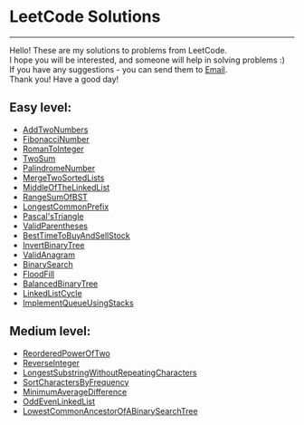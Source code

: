 # LeetCode Solutions

---
Hello! These are my solutions to problems from LeetCode.  
I hope you will be interested, and someone will help in solving problems :)  
If you have any suggestions - you can send them to [Email](mailto:viktorovio@yahoo.com).  
Thank you! Have a good day!

## Easy level:
- [AddTwoNumbers](https://github.com/ViktorovIO/LeetCode/tree/master/src/Problems/Easy/AddTwoNumbers)
- [FibonacciNumber](https://github.com/ViktorovIO/LeetCode/tree/master/src/Problems/Easy/FibonacciNumber)
- [RomanToInteger](https://github.com/ViktorovIO/LeetCode/tree/master/src/Problems/Easy/RomanToInteger)
- [TwoSum](https://github.com/ViktorovIO/LeetCode/tree/master/src/Problems/Easy/TwoSum)
- [PalindromeNumber](https://github.com/ViktorovIO/LeetCode/tree/master/src/Problems/Easy/PalindromeNumber)
- [MergeTwoSortedLists](https://github.com/ViktorovIO/LeetCode/tree/master/src/Problems/Easy/MergeTwoSortedLists)
- [MiddleOfTheLinkedList](https://github.com/ViktorovIO/LeetCode/tree/master/src/Problems/Easy/MiddleOfTheLinkedList)
- [RangeSumOfBST](https://github.com/ViktorovIO/LeetCode/tree/master/src/Problems/Easy/RangeSumOfBST)
- [LongestCommonPrefix](https://github.com/ViktorovIO/LeetCode/tree/master/src/Problems/Easy/LongestCommonPrefix)
- [Pascal'sTriangle](https://github.com/ViktorovIO/LeetCode/tree/master/src/Problems/Easy/Pascal'sTriangle)
- [ValidParentheses](https://github.com/ViktorovIO/LeetCode/tree/master/src/Problems/Easy/ValidParentheses)
- [BestTimeToBuyAndSellStock](https://github.com/ViktorovIO/LeetCode/tree/master/src/Problems/Easy/BestTimeToBuyAndSellStock)
- [InvertBinaryTree](https://github.com/ViktorovIO/LeetCode/tree/master/src/Problems/Easy/InvertBinaryTree)
- [ValidAnagram](https://github.com/ViktorovIO/LeetCode/tree/master/src/Problems/Easy/ValidAnagram)
- [BinarySearch](https://github.com/ViktorovIO/LeetCode/tree/master/src/Problems/Easy/BinarySearch)
- [FloodFill](https://github.com/ViktorovIO/LeetCode/tree/master/src/Problems/Easy/FloodFill)
- [BalancedBinaryTree](https://github.com/ViktorovIO/LeetCode/tree/master/src/Problems/Easy/BalancedBinaryTree)
- [LinkedListCycle](https://github.com/ViktorovIO/LeetCode/tree/master/src/Problems/Easy/LinkedListCycle)
- [ImplementQueueUsingStacks](https://github.com/ViktorovIO/LeetCode/tree/master/src/Problems/Easy/ImplementQueueUsingStacks)

## Medium level:
- [ReorderedPowerOfTwo](https://github.com/ViktorovIO/LeetCode/blob/master/src/Problems/Medium/ReorderedPowerOfTwo/)
- [ReverseInteger](https://github.com/ViktorovIO/LeetCode/blob/master/src/Problems/Medium/ReverseInteger/)
- [LongestSubstringWithoutRepeatingCharacters](https://github.com/ViktorovIO/LeetCode/blob/master/src/Problems/Medium/LongestSubstringWithoutRepeatingCharacters/)
- [SortCharactersByFrequency](https://github.com/ViktorovIO/LeetCode/blob/master/src/Problems/Medium/SortCharactersByFrequency/)
- [MinimumAverageDifference](https://github.com/ViktorovIO/LeetCode/blob/master/src/Problems/Medium/MinimumAverageDifference/)
- [OddEvenLinkedList](https://github.com/ViktorovIO/LeetCode/blob/master/src/Problems/Medium/OddEvenLinkedList/)
- [LowestCommonAncestorOfABinarySearchTree](https://github.com/ViktorovIO/LeetCode/blob/master/src/Problems/Medium/LowestCommonAncestorOfABinarySearchTree/)